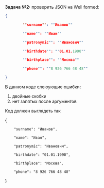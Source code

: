 **Задача №2:** проверить JSON на Well formed:

```json
{

        ""surname"": ""Иванов""

        ""name"": ""Иван""

        ""patronymic"": ""Иванович""

        ""birthdate"": ""01.01.1990""

        ""birthplace"": ""Москва""

        ""phone"": ""8 926 766 48 48""

}
```
В данном коде слеюующие ошибки:
1. двойные скобки
2. нет запятых после аргументов

Код должен выглядеть так

{

        "surname": "Иванов",

        "name": "Иван",

        "patronymic": "Иванович",

        "birthdate": "01.01.1990",

        "birthplace": "Москва",

        "phone": "8 926 766 48 48"

}

